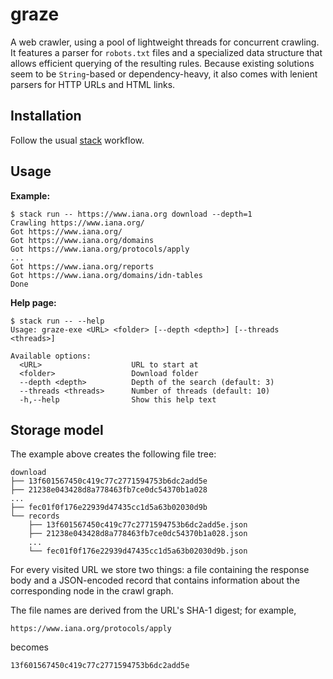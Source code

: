 # graze

A web crawler, using a pool of lightweight threads for concurrent crawling. It
features a parser for `robots.txt` files and a specialized data structure that
allows efficient querying of the resulting rules. Because existing solutions
seem to be `String`-based or dependency-heavy, it also comes with lenient
parsers for HTTP URLs and HTML links.


## Installation

Follow the usual [stack](https://www.haskellstack.org) workflow.


## Usage

**Example:**

```
$ stack run -- https://www.iana.org download --depth=1
Crawling https://www.iana.org/
Got https://www.iana.org/
Got https://www.iana.org/domains
Got https://www.iana.org/protocols/apply
...
Got https://www.iana.org/reports
Got https://www.iana.org/domains/idn-tables
Done
```

**Help page:**

```
$ stack run -- --help
Usage: graze-exe <URL> <folder> [--depth <depth>] [--threads <threads>]

Available options:
  <URL>                    URL to start at
  <folder>                 Download folder
  --depth <depth>          Depth of the search (default: 3)
  --threads <threads>      Number of threads (default: 10)
  -h,--help                Show this help text
```


## Storage model

The example above creates the following file tree:

```
download
├── 13f601567450c419c77c2771594753b6dc2add5e
├── 21238e043428d8a778463fb7ce0dc54370b1a028
...
├── fec01f0f176e22939d47435cc1d5a63b02030d9b
└── records
    ├── 13f601567450c419c77c2771594753b6dc2add5e.json
    ├── 21238e043428d8a778463fb7ce0dc54370b1a028.json
    ...
    └── fec01f0f176e22939d47435cc1d5a63b02030d9b.json
```

For every visited URL we store two things: a file containing the response body
and a JSON-encoded record that contains information about the corresponding node
in the crawl graph.

The file names are derived from the URL's SHA-1 digest; for example,

```
https://www.iana.org/protocols/apply
```

becomes

```
13f601567450c419c77c2771594753b6dc2add5e
```

